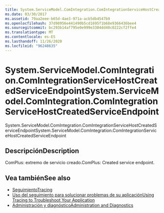 ```yaml
---
title: System.ServiceModel.ComIntegration.ComIntegrationServiceHostCreatedServiceEndpoint
ms.date: 03/30/2017
ms.assetid: 79aa2eee-b65d-4ae3-971a-acb5db4547b9
ms.openlocfilehash: 37d98956e441490b5cd1695f1b68e9366436bee4
ms.sourcegitcommit: bc293b14af795e0e999e3304dd40c0222cf2ffe4
ms.translationtype: MT
ms.contentlocale: es-ES
ms.lasthandoff: 11/26/2020
ms.locfileid: "96248635"
---
```

# <a name="systemservicemodelcomintegrationcomintegrationservicehostcreatedserviceendpoint"></a><span data-ttu-id="eafca-102">System.ServiceModel.ComIntegration.ComIntegrationServiceHostCreatedServiceEndpoint</span><span class="sxs-lookup"><span data-stu-id="eafca-102">System.ServiceModel.ComIntegration.ComIntegrationServiceHostCreatedServiceEndpoint</span></span>

<span data-ttu-id="eafca-103">System.ServiceModel.ComIntegration.ComIntegrationServiceHostCreatedServiceEndpoint</span><span class="sxs-lookup"><span data-stu-id="eafca-103">System.ServiceModel.ComIntegration.ComIntegrationServiceHostCreatedServiceEndpoint</span></span>  
  
## <a name="description"></a><span data-ttu-id="eafca-104">Descripción</span><span class="sxs-lookup"><span data-stu-id="eafca-104">Description</span></span>  

 <span data-ttu-id="eafca-105">ComPlus: extremo de servicio creado.</span><span class="sxs-lookup"><span data-stu-id="eafca-105">ComPlus: Created service endpoint.</span></span>  
  
## <a name="see-also"></a><span data-ttu-id="eafca-106">Vea también</span><span class="sxs-lookup"><span data-stu-id="eafca-106">See also</span></span>

- [<span data-ttu-id="eafca-107">Seguimiento</span><span class="sxs-lookup"><span data-stu-id="eafca-107">Tracing</span></span>](index.md)
- [<span data-ttu-id="eafca-108">Uso del seguimiento para solucionar problemas de su aplicación</span><span class="sxs-lookup"><span data-stu-id="eafca-108">Using Tracing to Troubleshoot Your Application</span></span>](using-tracing-to-troubleshoot-your-application.md)
- [<span data-ttu-id="eafca-109">Administración y diagnóstico</span><span class="sxs-lookup"><span data-stu-id="eafca-109">Administration and Diagnostics</span></span>](../index.md)
